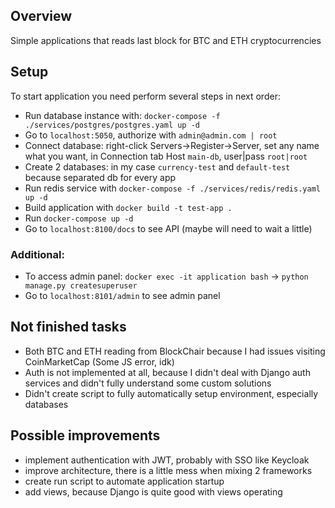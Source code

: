 ## Overview

Simple applications that reads last block for BTC and ETH 
cryptocurrencies

## Setup

To start application you need perform several steps in next order:

- Run database instance with:
``docker-compose -f ./services/postgres/postgres.yaml up -d``
- Go to ``localhost:5050``, authorize with ``admin@admin.com | root``
- Connect database: right-click Servers->Register->Server, 
set any name what you want, in Connection tab Host ``main-db``, user|pass ``root|root``
- Create 2 databases: in my case ``currency-test`` and ``default-test``
because separated db for every app
- Run redis service with 
``docker-compose -f ./services/redis/redis.yaml up -d``
- Build application with 
``docker build -t test-app .``
- Run ``docker-compose up -d``
- Go to ``localhost:8100/docs`` to see API (maybe will need to wait a little)

### Additional:
- To access admin panel: ``docker exec -it application bash`` 
-> ``python manage.py createsuperuser``
- Go to ``localhost:8101/admin`` to see admin panel

## Not finished tasks

- Both BTC and ETH reading from BlockChair 
because I had issues visiting CoinMarketCap 
(Some JS error, idk)
- Auth is not implemented at all, because I didn't
deal with Django auth services and didn't fully 
understand some custom solutions
- Didn't create script to fully automatically setup environment,
especially databases

## Possible improvements

- implement authentication with JWT, 
probably with SSO like Keycloak
- improve architecture, there is a little mess
when mixing 2 frameworks
- create run script to automate application startup
- add views, because Django is quite good with views operating
